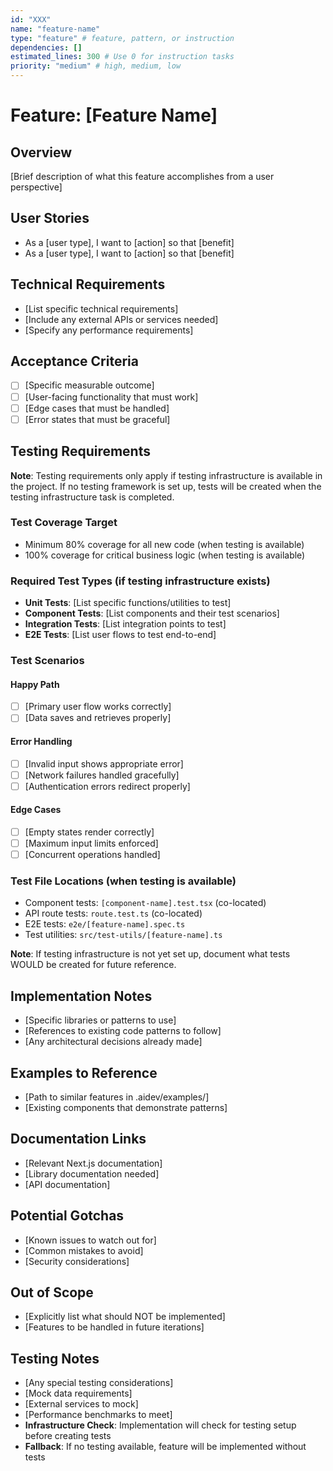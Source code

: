 ```yaml
---
id: "XXX"
name: "feature-name"
type: "feature" # feature, pattern, or instruction
dependencies: []
estimated_lines: 300 # Use 0 for instruction tasks
priority: "medium" # high, medium, low
---
```


# Feature: [Feature Name]

## Overview
[Brief description of what this feature accomplishes from a user perspective]

## User Stories
- As a [user type], I want to [action] so that [benefit]
- As a [user type], I want to [action] so that [benefit]

## Technical Requirements
- [List specific technical requirements]
- [Include any external APIs or services needed]
- [Specify any performance requirements]

## Acceptance Criteria
- [ ] [Specific measurable outcome]
- [ ] [User-facing functionality that must work]
- [ ] [Edge cases that must be handled]
- [ ] [Error states that must be graceful]

## Testing Requirements

**Note**: Testing requirements only apply if testing infrastructure is available in the project. If no testing framework is set up, tests will be created when the testing infrastructure task is completed.

### Test Coverage Target
- Minimum 80% coverage for all new code (when testing is available)
- 100% coverage for critical business logic (when testing is available)

### Required Test Types (if testing infrastructure exists)
- **Unit Tests**: [List specific functions/utilities to test]
- **Component Tests**: [List components and their test scenarios]
- **Integration Tests**: [List integration points to test]
- **E2E Tests**: [List user flows to test end-to-end]

### Test Scenarios
#### Happy Path
- [ ] [Primary user flow works correctly]
- [ ] [Data saves and retrieves properly]

#### Error Handling
- [ ] [Invalid input shows appropriate error]
- [ ] [Network failures handled gracefully]
- [ ] [Authentication errors redirect properly]

#### Edge Cases
- [ ] [Empty states render correctly]
- [ ] [Maximum input limits enforced]
- [ ] [Concurrent operations handled]

### Test File Locations (when testing is available)
- Component tests: `[component-name].test.tsx` (co-located)
- API route tests: `route.test.ts` (co-located)
- E2E tests: `e2e/[feature-name].spec.ts`
- Test utilities: `src/test-utils/[feature-name].ts`

**Note**: If testing infrastructure is not yet set up, document what tests WOULD be created for future reference.

## Implementation Notes
- [Specific libraries or patterns to use]
- [References to existing code patterns to follow]
- [Any architectural decisions already made]

## Examples to Reference
- [Path to similar features in .aidev/examples/]
- [Existing components that demonstrate patterns]

## Documentation Links
- [Relevant Next.js documentation]
- [Library documentation needed]
- [API documentation]

## Potential Gotchas
- [Known issues to watch out for]
- [Common mistakes to avoid]
- [Security considerations]

## Out of Scope
- [Explicitly list what should NOT be implemented]
- [Features to be handled in future iterations]

## Testing Notes
- [Any special testing considerations]
- [Mock data requirements]
- [External services to mock]
- [Performance benchmarks to meet]
- **Infrastructure Check**: Implementation will check for testing setup before creating tests
- **Fallback**: If no testing available, feature will be implemented without tests